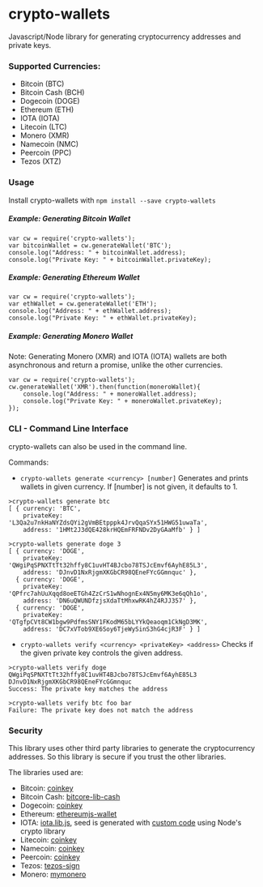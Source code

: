 
# crypto-wallets
Javascript/Node library for generating cryptocurrency addresses and private keys.

### Supported Currencies:
- Bitcoin (BTC)
- Bitcoin Cash (BCH)
- Dogecoin (DOGE)
- Ethereum (ETH)
- IOTA (IOTA)
- Litecoin (LTC)
- Monero (XMR)
- Namecoin (NMC)
- Peercoin (PPC)
- Tezos (XTZ)

### Usage
Install crypto-wallets with `npm install --save crypto-wallets`

##### Example: Generating Bitcoin Wallet
```
var cw = require('crypto-wallets');
var bitcoinWallet = cw.generateWallet('BTC');
console.log("Address: " + bitcoinWallet.address);
console.log("Private Key: " + bitcoinWallet.privateKey);
```

##### Example: Generating Ethereum Wallet
```
var cw = require('crypto-wallets');
var ethWallet = cw.generateWallet('ETH');
console.log("Address: " + ethWallet.address);
console.log("Private Key: " + ethWallet.privateKey);
```

##### Example: Generating Monero Wallet
Note: Generating Monero (XMR) and IOTA (IOTA) wallets are both asynchronous and return a promise, unlike the other currencies.
```
var cw = require('crypto-wallets');
cw.generateWallet('XMR').then(function(moneroWallet){
	console.log("Address: " + moneroWallet.address);
	console.log("Private Key: " + moneroWallet.privateKey);
});
```

### CLI - Command Line Interface
crypto-wallets can also be used in the command line.

Commands:
- `crypto-wallets generate <currency> [number]`
Generates and prints wallets in given currency. If [number] is not given, it defaults to 1.
```
>crypto-wallets generate btc
[ { currency: 'BTC',
    privateKey: 'L3Qa2u7nkHaNYZdsQYi2gVmBEtpppk4JrvQqaSYx51HWG51uwaTa',
    address: '1HMt2J3dQE428krHQEmFRFNDv2DyGAaMfb' } ]
```

```
>crypto-wallets generate doge 3
[ { currency: 'DOGE',
    privateKey: 'QWgiPqSPNXTtTt32hffy8C1uvHT4BJcbo78TSJcEmvf6AyhE85L3',
    address: 'DJnvD1NxRjgmXKGbCR98QEneFYcGGmnquc' },
  { currency: 'DOGE',
    privateKey: 'QPfrc7ahUuXqqd8oeETGh4ZzCrS1wNhognEx4N5my6MK3e6qQh1o',
    address: 'DN6uQWUNDfzjsXdaTtMhxwRK4hZ4RJJ357' },
  { currency: 'DOGE',
    privateKey: 'QTgfpCVt8CW1bgw9PdfmsSNY1FKodM65bLYYkQeaoqm1CkNgD3MK',
    address: 'DC7xVTob9XE6Soy6TjeWySinS3hG4cjR3F' } ]
```

- `crypto-wallets verify <currency> <privateKey> <address>`
Checks if the given private key controls the given address.
```
>crypto-wallets verify doge QWgiPqSPNXTtTt32hffy8C1uvHT4BJcbo78TSJcEmvf6AyhE85L3 DJnvD1NxRjgmXKGbCR98QEneFYcGGmnquc
Success: The private key matches the address
```

```
>crypto-wallets verify btc foo bar
Failure: The private key does not match the address
```

### Security
This library uses other third party libraries to generate the cryptocurrency addresses. So this library is secure if you trust the other libraries.

The libraries used are:
- Bitcoin: [coinkey](https://www.npmjs.com/package/coinkey)
- Bitcoin Cash: [bitcore-lib-cash](https://www.npmjs.com/package/bitcore-lib-cash)
- Dogecoin: [coinkey](https://www.npmjs.com/package/coinkey)
- Ethereum: [ethereumjs-wallet](https://www.npmjs.com/package/ethereumjs-wallet)
- IOTA: [iota.lib.js](https://www.npmjs.com/package/iota.lib.js), seed is generated with [custom code](cryptowallets.js#L287) using Node's crypto library
- Litecoin: [coinkey](https://www.npmjs.com/package/coinkey)
- Namecoin: [coinkey](https://www.npmjs.com/package/coinkey)
- Peercoin: [coinkey](https://www.npmjs.com/package/coinkey)
- Tezos: [tezos-sign](https://www.npmjs.com/package/tezos-sign)
- Monero: [mymonero](https://github.com/mymonero/mymonero-core-js)

